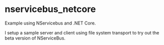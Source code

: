 # nservicebus_netcore
Example using NServicebus and .NET Core.

I setup a sample server and client using file system transport to try out the beta version of NServiceBus.

